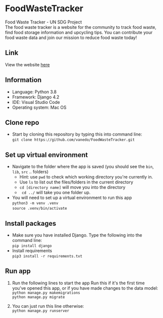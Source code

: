 # FoodWasteTracker
Food Waste Tracker - UN SDG Project \
The food waste tracker is a website for the community to track food waste, find food storage information and upcycling tips. You can contribute your food waste data and join our mission to reduce food waste today!

## Link
View the website [here](https://wastelogr.pythonanywhere.com)

## Information
* Language: Python 3.8
* Framework: Django 4.2
* IDE: Visual Studio Code
* Operating system: Mac OS

## Clone repo
* Start by cloning this repository by typing this into command line:\
 `git clone https://github.com/vanedo/FoodWasteTracker.git`

## Set up virtual environment
* Navigate to the folder where the app is saved (you should see the `bin`, `lib`, `src` .. folders)
  * Hint: use `pwd` to check which working directory you're currently in.
  * Use `ls` to list out the files/folders in the current directory
  * `cd [directory name]` will move you into the directory
  * ` cd ../` will take you one folder up.
* You will need to set up a virtual environment to run this app \
`python3 -m venv .venv`
\
`source .venv/bin/activate`

## Install packages
* Make sure you have installed Django. Type the following into the command line:\
`pip install django`
* Install requirements \
`pip3 install -r requirements.txt`

## Run app
1. Run the following lines to start the app
Run this if it's the first time you've opened this app, or if you have made changes to the data model: \
`python manage.py makemigrations`
\
`python manage.py migrate`

2. You can just run this line otherwise:\
`python manage.py runserver`
